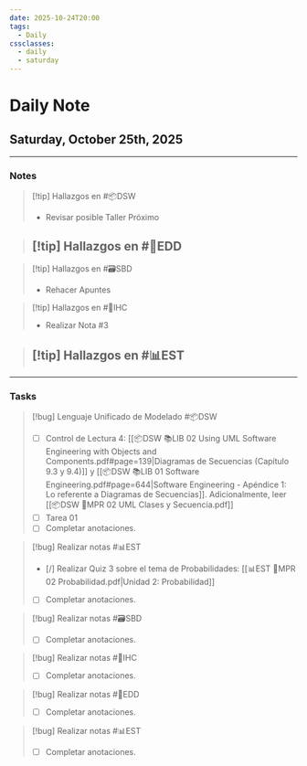 ```yaml
---
date: 2025-10-24T20:00
tags:
  - Daily
cssclasses:
  - daily
  - saturday
---
```


# Daily Note
## Saturday, October 25th, 2025

***

### Notes

> [!tip] Hallazgos en #📦DSW 
> - Revisar posible Taller Próximo

> [!tip] Hallazgos en #💾EDD 
> - 

> [!tip] Hallazgos en #🗃️SBD 
> - Rehacer Apuntes

> [!tip] Hallazgos en #🎨IHC 
> - Realizar Nota #3

> [!tip] Hallazgos en #📊EST 
> - 
***

### Tasks

> [!bug] Lenguaje Unificado de Modelado #📦DSW 
> - [ ] Control de Lectura 4: [[📦DSW 📚LIB 02 Using UML Software Engineering with Objects and Components.pdf#page=139|Diagramas de Secuencias (Capítulo 9.3 y 9.4)]] y [[📦DSW 📚LIB 01 Software Engineering.pdf#page=644|Software Engineering - Apéndice 1: Lo referente a Diagramas de Secuencias]]. Adicionalmente, leer [[📦DSW 🏫MPR 02 UML Clases y Secuencia.pdf]]
> - [ ] Tarea 01
> - [ ] Completar anotaciones.

> [!bug] Realizar notas #📊EST 
> - [/] Realizar Quiz 3 sobre el tema de Probabilidades: [[📊EST 🏫MPR 02 Probabilidad.pdf|Unidad 2: Probabilidad]]
> - [ ] Completar anotaciones.

> [!bug] Realizar notas #🗃️SBD 
> - [ ] Completar anotaciones.

> [!bug] Realizar notas #🎨IHC
> - [ ] Completar anotaciones.

> [!bug] Realizar notas #💾EDD
> - [ ] Completar anotaciones.

> [!bug] Realizar notas #📊EST
> - [ ] Completar anotaciones.